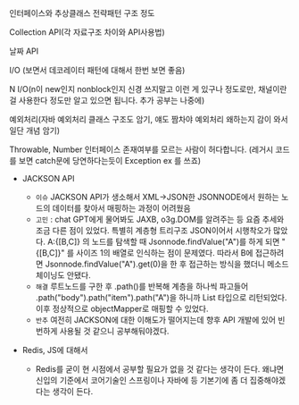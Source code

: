 인터페이스와 추상클래스 전략패턴 구조 정도

Collection API(각 자료구조 차이와 API사용법)

날짜 API

I/O (보면서 데코레이터 패턴에 대해서 한번 보면 좋음)

N I/O(n이 new인지 nonblock인지 신경 쓰지말고 이런 게 있구나 정도로만, 채널이란걸 사용한다 정도만 알고 있으면 됩니다. 추가 공부는 나중에)

예외처리(자바 예외처리 클래스 구조도 암기, 얘도 짬차야 예외처리 왜하는지 감이 와서 일단 개념 암기)

Throwable, Number 인터페이스 존재여부를 모르는 사람이 허다합니다. (레거시 코드를 보면 catch문에 당연하다는듯이 Exception ex 를 쓰죠)


- JACKSON API
  - `이슈`  JACKSON API가 생소해서 XML->JSON한 JSONNODE에서 원하는 노드의 데이터를 찾아서 매핑하는 과정이 어려웠음
  - `고민` : chat GPT에게 물어봐도 JAXB, o3g.DOM를 알려주는 등 요즘 추세와 조금 다른 점이 있었다. 특별히 계층형 트리구조 JSON이어서 시행착오가 많았다. A:{[B,C]} 의 노드를 탐색할 때 Jsonnode.findValue("A")를 하게 되면 "{[B,C]}" 를 사이즈 1의 배열로 인식하는 점이 문제였다. 따라서 B에 접근하려면 Jsonnode.findValue("A").get(0)을 한 후 접근하는 방식을 했더니 메소드 체이닝도 안됐다. 
  - `해결` 루트노드를 구한 후 .path()를 반복해 계층을 하나씩 파고들어 .path("body").path("item").path("A")을 하니까 List<JsonNode> 타입으로 리턴되었다. 이후 정상적으로 objectMapper로 매핑할 수 있었다. 
  - `반추` 여전히 JACKSON에 대한 이해도가 떨어지는데 향후 API 개발에 있어 빈번하게 사용될 것 같으니 공부해둬야겠다.

- Redis, JS에 대해서
  - Redis를 굳이 현 시점에서 공부할 필요가 없을 것 같다는 생각이 든다. 왜냐면 신입의 기준에서 코어기술인 스프링이나 자바에 등 기본기에 좀 더 집중해야겠다는 생각이 든다.  